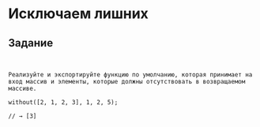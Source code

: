 # Исключаем лишних

 ## Задание
```


Реализуйте и экспортируйте функцию по умолчанию, которая принимает на 
вход массив и элементы, которые должны отсутствовать в возвращаемом массиве.

without([2, 1, 2, 3], 1, 2, 5);

// → [3]



```

